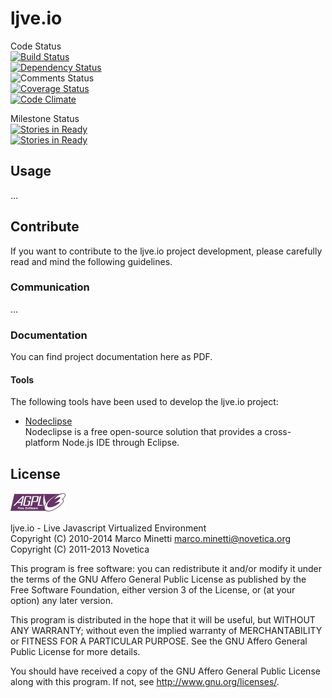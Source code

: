 # ljve.io

Code Status  
[![Build Status](https://travis-ci.org/marcominetti/ljve.io.svg?branch=master)](https://travis-ci.org/marcominetti/ljve.io)  
[![Dependency Status](https://david-dm.org/marcominetti/ljve.io.svg)](https://david-dm.org/marcominetti/ljve.io)  
![Comments Status](/stats/comments.badge.png)  
[![Coverage Status](https://coveralls.io/repos/marcominetti/ljve.io/badge.png?branch=master)](https://coveralls.io/r/marcominetti/ljve.io?branch=master)  
[![Code Climate](https://codeclimate.com/github/marcominetti/ljve.io.png)](https://codeclimate.com/github/marcominetti/ljve.io)  

Milestone Status  
[![Stories in Ready](https://badge.waffle.io/marcominetti/ljve.io.png?label=in%20progress&title=Working)](https://waffle.io/marcominetti/ljve.io)  
[![Stories in Ready](https://badge.waffle.io/marcominetti/ljve.io.png?label=ready&title=Backlog)](https://waffle.io/marcominetti/ljve.io)  



## Usage

...



## Contribute

If you want to contribute to the ljve.io project development, please carefully read and mind the following guidelines.


### Communication

...



### Documentation

You can find project documentation here as PDF.



#### Tools

The following tools have been used to develop the ljve.io project:

  * [Nodeclipse](http://www.nodeclipse.org)  
  Nodeclipse is a free open-source solution that provides a cross-platform Node.js IDE through Eclipse.



## License
![AGPLv3](/LICENSE.AGPL.PNG)

ljve.io - Live Javascript Virtualized Environment  
Copyright (C) 2010-2014  Marco Minetti <marco.minetti@novetica.org>  
Copyright (C) 2011-2013  Novetica  

This program is free software: you can redistribute it and/or modify
it under the terms of the GNU Affero General Public License as published by
the Free Software Foundation, either version 3 of the License, or
(at your option) any later version.  

This program is distributed in the hope that it will be useful,
but WITHOUT ANY WARRANTY; without even the implied warranty of
MERCHANTABILITY or FITNESS FOR A PARTICULAR PURPOSE.  See the
GNU Affero General Public License for more details.  

You should have received a copy of the GNU Affero General Public License
along with this program.  If not, see <http://www.gnu.org/licenses/>.  

